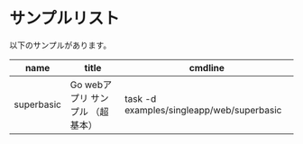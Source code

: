 # サンプルリスト

以下のサンプルがあります。

| name       | title                | cmdline                                   |
|------------|----------------------|-------------------------------------------|
| superbasic | Go webアプリ サンプル （超基本） | task -d examples/singleapp/web/superbasic |
